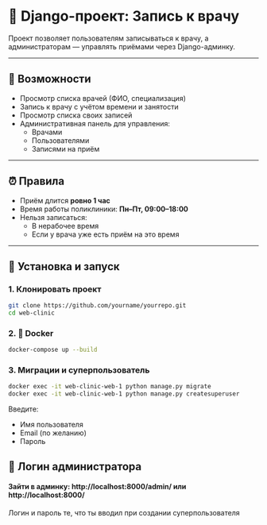 # 🏥 Django-проект: Запись к врачу

Проект позволяет пользователям записываться к врачу, а администраторам — управлять приёмами через Django-админку.

---

## 🚀 Возможности

- Просмотр списка врачей (ФИО, специализация)
- Запись к врачу с учётом времени и занятости
- Просмотр списка своих записей
- Административная панель для управления:
  - Врачами
  - Пользователями
  - Записями на приём

---

## ⏰ Правила

- Приём длится **ровно 1 час**
- Время работы поликлиники: **Пн–Пт, 09:00–18:00**
- Нельзя записаться:
  - В нерабочее время
  - Если у врача уже есть приём на это время

---

## 🔧 Установка и запуск

### 1. Клонировать проект

```bash
git clone https://github.com/yourname/yourrepo.git
cd web-clinic
```

### 2. 🐳 Docker
```bash
docker-compose up --build
```

### 3. Миграции и суперпользователь
```bash
docker exec -it web-clinic-web-1 python manage.py migrate
docker exec -it web-clinic-web-1 python manage.py createsuperuser
```
Введите:
- Имя пользователя
- Email (по желанию)
- Пароль


## 🔑 Логин администратора
####  Зайти в админку: http://localhost:8000/admin/ или http://localhost:8000/
Логин и пароль те, что ты вводил при создании суперпользователя
